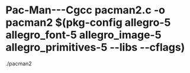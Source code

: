 # Pac-Man---Cgcc pacman2.c -o pacman2 $(pkg-config allegro-5 allegro_font-5 allegro_image-5 allegro_primitives-5 --libs --cflags)
./pacman2

